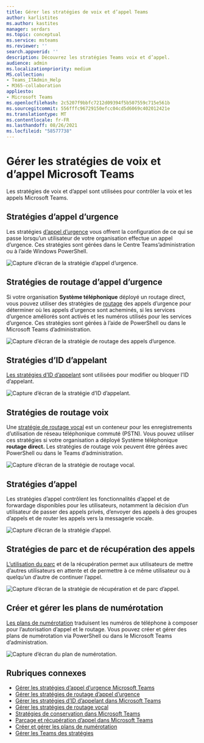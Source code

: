 ```yaml
---
title: Gérer les stratégies de voix et d’appel Teams
author: karlistites
ms.author: kastites
manager: serdars
ms.topic: conceptual
ms.service: msteams
ms.reviewer: ''
search.appverid: ''
description: Découvrez les stratégies Teams voix et d’appel.
audience: admin
ms.localizationpriority: medium
MS.collection:
- Teams_ITAdmin_Help
- M365-collaboration
appliesto:
- Microsoft Teams
ms.openlocfilehash: 2c5207f9bbfc7212d09394f5b507559c715e561b
ms.sourcegitcommit: 556fffc96729150efcc04cd5d6069c402012421e
ms.translationtype: MT
ms.contentlocale: fr-FR
ms.lasthandoff: 08/26/2021
ms.locfileid: "58577738"
---
```

# <a name="manage-voice-and-calling-policies-in-microsoft-teams"></a>Gérer les stratégies de voix et d’appel Microsoft Teams

Les stratégies de voix et d’appel sont utilisées pour contrôler la voix et les appels Microsoft Teams.

## <a name="emergency-calling-policies"></a>Stratégies d’appel d’urgence

Les stratégies [d’appel d’urgence](manage-emergency-calling-policies.md) vous offrent la configuration de ce qui se passe lorsqu’un utilisateur de votre organisation effectue un appel d’urgence. Ces stratégies sont gérées dans le Centre Teams’administration ou à l’aide Windows PowerShell.

![Capture d’écran de la stratégie d’appel d’urgence.](media/emergency-calling-policy2.png)

## <a name="emergency-call-routing-policies"></a>Stratégies de routage d’appel d’urgence

Si votre organisation **Système téléphonique** déployé un routage direct, vous pouvez utiliser des stratégies de [routage](manage-emergency-call-routing-policies.md) des appels d’urgence pour déterminer où les appels d’urgence sont acheminés, si les services d’urgence améliorés sont activés et les numéros utilisés pour les services d’urgence. Ces stratégies sont gérées à l’aide de PowerShell ou dans le Microsoft Teams d’administration.

![Capture d’écran de la stratégie de routage des appels d’urgence.](media/emergency-call-routing-policy.png)

## <a name="caller-id-policies"></a>Stratégies d’ID d’appelant

[Les stratégies d’ID d’appelant](caller-id-policies.md) sont utilisées pour modifier ou bloquer l’ID d’appelant.

![Capture d’écran de la stratégie d’ID d’appelant.](media/caller-id-policy.png)

## <a name="voice-routing-policies"></a>Stratégies de routage voix

Une [stratégie de routage vocal](manage-voice-routing-policies.md) est un conteneur pour les enregistrements d’utilisation de réseau téléphonique commuté (PSTN). Vous pouvez utiliser ces stratégies si votre organisation a déployé Système téléphonique **routage direct.** Les stratégies de routage voix peuvent être gérées avec PowerShell ou dans le Teams d’administration.

![Capture d’écran de la stratégie de routage vocal.](media/voice-routing-policy.png)

## <a name="calling-policies"></a>Stratégies d’appel

[](teams-calling-policy.md) Les stratégies d’appel contrôlent les fonctionnalités d’appel et de forwardage disponibles pour les utilisateurs, notamment la décision d’un utilisateur de passer des appels privés, d’envoyer des appels à des groupes d’appels et de router les appels vers la messagerie vocale.

![Capture d’écran de la stratégie d’appel.](media/calling-policy.png)

## <a name="call-park-and-retrieve-policies"></a>Stratégies de parc et de récupération des appels

[L’utilisation du parc](call-park-and-retrieve.md) et de la récupération permet aux utilisateurs de mettre d’autres utilisateurs en attente et de permettre à ce même utilisateur ou à quelqu’un d’autre de continuer l’appel.

![Capture d’écran de la stratégie de récupération et de parc d’appel.](media/call-park-policy.png)

## <a name="create-and-manage-dial-plans"></a>Créer et gérer les plans de numérotation

[Les plans de numérotation](create-and-manage-dial-plans.md) traduisent les numéros de téléphone à composer pour l’autorisation d’appel et le routage. Vous pouvez créer et gérer des plans de numérotation via PowerShell ou dans le Microsoft Teams d’administration.

![Capture d’écran du plan de numérotation.](media/dial-plans.png)

## <a name="related-topics"></a>Rubriques connexes

* [Gérer les stratégies d’appel d’urgence Microsoft Teams](manage-emergency-calling-policies.md)
* [Gérer les stratégies de routage d’appel d’urgence](manage-emergency-call-routing-policies.md)
* [Gérer les stratégies d’ID d’appelant dans Microsoft Teams](caller-id-policies.md)
* [Gérer les stratégies de routage vocal](manage-voice-routing-policies.md)
* [Stratégies de conservation dans Microsoft Teams](teams-calling-policy.md)
* [Parcage et récupération d’appel dans Microsoft Teams](call-park-and-retrieve.md)
* [Créer et gérer les plans de numérotation](create-and-manage-dial-plans.md)
* [Gérer les Teams des stratégies](manage-teams-with-policies.md)
